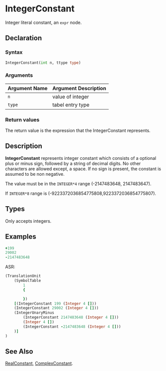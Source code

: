 # IntegerConstant

Integer literal constant, an `expr` node.

## Declaration

### Syntax

```fortran
IntegerConstant(int n, ttype type)
```

### Arguments

| Argument Name | Argument Description |
|---------------|----------------------|
| `n`           | value of integer |
| `type`        | tabel entry type |

### Return values

The return value is the expression that the IntegerConstant represents.

## Description

**IntegerConstant** represents integer constant which consists of a optional
plus or minus sign, followed by a string of decimal digits. No other characters
are allowed except, a space. If no sign is present, the constant is assumed to
be non negative.

The value must be in the `INTEGER*4` range (-2147483648, 2147483647).

If `INTEGER*8` range is (-9223372036854775808,9223372036854775807).

## Types

Only accepts integers.

## Examples


```fortran
+199
29002
-2147483648
```

ASR:

```fortran
(TranslationUnit
    (SymbolTable
        1
        {

        })
    [(IntegerConstant 199 (Integer 4 []))
    (IntegerConstant 29002 (Integer 4 []))
    (IntegerUnaryMinus
        (IntegerConstant 2147483648 (Integer 4 []))
        (Integer 4 [])
        (IntegerConstant -2147483648 (Integer 4 []))
    )]
)
```

## See Also

[RealConstant](RealConstant.md), [ComplexConstant](ComplexConstant.md).
